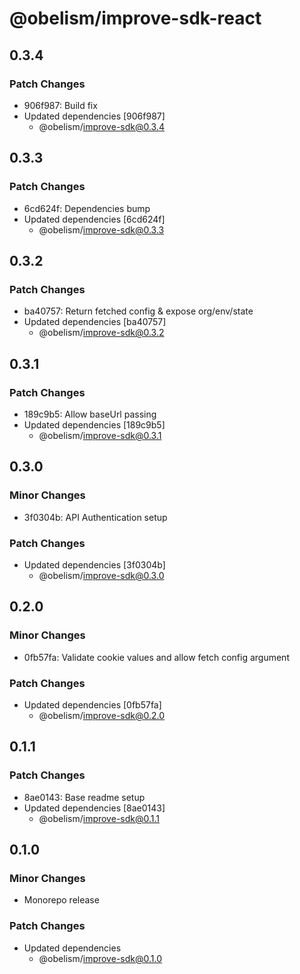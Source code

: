 # @obelism/improve-sdk-react

## 0.3.4

### Patch Changes

- 906f987: Build fix
- Updated dependencies [906f987]
  - @obelism/improve-sdk@0.3.4

## 0.3.3

### Patch Changes

- 6cd624f: Dependencies bump
- Updated dependencies [6cd624f]
  - @obelism/improve-sdk@0.3.3

## 0.3.2

### Patch Changes

- ba40757: Return fetched config & expose org/env/state
- Updated dependencies [ba40757]
  - @obelism/improve-sdk@0.3.2

## 0.3.1

### Patch Changes

- 189c9b5: Allow baseUrl passing
- Updated dependencies [189c9b5]
  - @obelism/improve-sdk@0.3.1

## 0.3.0

### Minor Changes

- 3f0304b: API Authentication setup

### Patch Changes

- Updated dependencies [3f0304b]
  - @obelism/improve-sdk@0.3.0

## 0.2.0

### Minor Changes

- 0fb57fa: Validate cookie values and allow fetch config argument

### Patch Changes

- Updated dependencies [0fb57fa]
  - @obelism/improve-sdk@0.2.0

## 0.1.1

### Patch Changes

- 8ae0143: Base readme setup
- Updated dependencies [8ae0143]
  - @obelism/improve-sdk@0.1.1

## 0.1.0

### Minor Changes

- Monorepo release

### Patch Changes

- Updated dependencies
  - @obelism/improve-sdk@0.1.0
